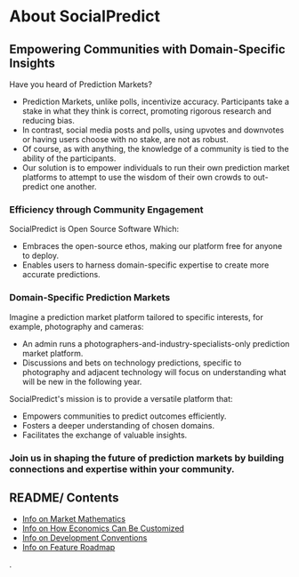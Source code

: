 # About SocialPredict

## Empowering Communities with Domain-Specific Insights

Have you heard of Prediction Markets?

- Prediction Markets, unlike polls, incentivize accuracy. Participants take a stake in what they think is correct, promoting rigorous research and reducing bias.
- In contrast, social media posts and polls, using upvotes and downvotes or having users choose with no stake, are not as robust.
- Of course, as with anything, the knowledge of a community is tied to the ability of the participants.
- Our solution is to empower individuals to run their own prediction market platforms to attempt to use the wisdom of their own crowds to out-predict one another.

### Efficiency through Community Engagement

SocialPredict is Open Source Software Which:

- Embraces the open-source ethos, making our platform free for anyone to deploy.
- Enables users to harness domain-specific expertise to create more accurate predictions.

### Domain-Specific Prediction Markets

Imagine a prediction market platform tailored to specific interests, for example, photography and cameras:

- An admin runs a photographers-and-industry-specialists-only prediction market platform.
- Discussions and bets on technology predictions, specific to photography and adjacent technology will focus on understanding what will be new in the following year.

SocialPredict's mission is to provide a versatile platform that:

- Empowers communities to predict outcomes efficiently.
- Fosters a deeper understanding of chosen domains.
- Facilitates the exchange of valuable insights.

### Join us in shaping the future of prediction markets by building connections and expertise within your community.

## README/ Contents

* [Info on Market Mathematics](/README/README-MATH.md)
* [Info on How Economics Can Be Customized](/README/README-CONFIG.md)
* [Info on Development Conventions](/README/README-CONVENTIONS.md)
* [Info on Feature Roadmap](/README/README-ROADMAP.md)

.
